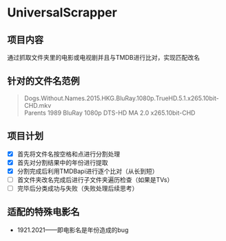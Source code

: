 # UniversalScrapper

## 项目内容

通过抓取文件夹里的电影或电视剧并且与TMDB进行比对，实现匹配改名

## 针对的文件名范例

> Dogs.Without.Names.2015.HKG.BluRay.1080p.TrueHD.5.1.x265.10bit-CHD.mkv  
> Parents 1989 BluRay 1080p DTS-HD MA 2.0 x265.10bit-CHD

## 项目计划

- [x] 首先将文件名按空格和点进行分割处理
- [x] 首先对分割结果中的年份进行提取
- [x] 分割完成后利用TMDBapi进行逐个比对（从长到短）
- [ ] 首文件夹改名完成后进行子文件夹遍历检查（如果是TVs）
- [ ] 完毕后分类成功与失败（失败处理后续思考）

## 适配的特殊电影名
* 1921.2021——即电影名是年份造成的bug